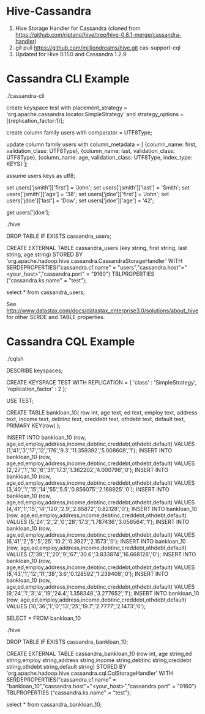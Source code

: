 Hive-Cassandra
==============

1. Hive Storage Handler for Cassandra (cloned from https://github.com/riptano/hive/tree/hive-0.8.1-merge/cassandra-handler)
2. git pull https://github.com/milliondreams/hive.git cas-support-cql
3. Updated for Hive 0.11.0 and Cassandra 1.2.9

Cassandra CLI Example
==============

./cassandra-cli

create keyspace test
with placement_strategy = 'org.apache.cassandra.locator.SimpleStrategy'
and strategy_options = [{replication_factor:1}];

create column family users with comparator = UTF8Type;

update column family users with
        column_metadata =
        [
        {column_name: first, validation_class: UTF8Type},
        {column_name: last, validation_class: UTF8Type},
        {column_name: age, validation_class: UTF8Type, index_type: KEYS}
        ];

assume users keys as utf8;

set users['jsmith']['first'] = 'John';
set users['jsmith']['last'] = 'Smith';
set users['jsmith']['age'] = '38';
set users['jdoe']['first'] = 'John';
set users['jdoe']['last'] = 'Dow';
set users['jdoe']['age'] = '42';

get users['jdoe'];

./hive 

DROP TABLE IF EXISTS cassandra_users;

CREATE EXTERNAL TABLE cassandra_users  (key string, first string, last string, age string)
STORED BY 'org.apache.hadoop.hive.cassandra.CassandraStorageHandler'
WITH SERDEPROPERTIES("cassandra.cf.name" = "users","cassandra.host"="<your_host>","cassandra.port" = "9160")
TBLPROPERTIES ("cassandra.ks.name" = "test");

select * from cassandra_users;

See http://www.datastax.com/docs/datastax_enterprise3.0/solutions/about_hive for other SERDE and TABLE properties.


Cassandra CQL Example
==============

./cqlsh

DESCRIBE keyspaces;

CREATE KEYSPACE TEST WITH REPLICATION = { 'class' : 'SimpleStrategy', 'replication_factor' : 2 };

USE TEST;

CREATE TABLE bankloan_10(
  row int,
  age text,
  ed text,
  employ text,
  address text,
  income text,
  debtinc text,
  creddebt text,
  othdebt text,
  default text,
  PRIMARY KEY(row)
);


INSERT INTO bankloan_10 (row, age,ed,employ,address,income,debtinc,creddebt,othdebt,default)   VALUES (1,'41','3','17','12','176','9.3','11.359392','5.008608','1');
INSERT INTO bankloan_10 (row, age,ed,employ,address,income,debtinc,creddebt,othdebt,default)   VALUES (2,'27','1','10','6','31','17.3','1.362202','4.000798','0');
INSERT INTO bankloan_10 (row, age,ed,employ,address,income,debtinc,creddebt,othdebt,default)   VALUES (3,'40','1','15','14','55','5.5','0.856075','2.168925','0');
INSERT INTO bankloan_10 (row, age,ed,employ,address,income,debtinc,creddebt,othdebt,default)   VALUES (4,'41','1','15','14','120','2.9','2.65872','0.82128','0');
INSERT INTO bankloan_10 (row, age,ed,employ,address,income,debtinc,creddebt,othdebt,default)   VALUES (5,'24','2','2','0','28','17.3','1.787436','3.056564','1');
INSERT INTO bankloan_10 (row, age,ed,employ,address,income,debtinc,creddebt,othdebt,default)   VALUES (6,'41','2','5','5','25','10.2','0.3927','2.1573','0');
INSERT INTO bankloan_10 (row, age,ed,employ,address,income,debtinc,creddebt,othdebt,default)   VALUES (7,'39','1','20','9','67','30.6','3.833874','16.668126','0');
INSERT INTO bankloan_10 (row, age,ed,employ,address,income,debtinc,creddebt,othdebt,default)   VALUES (8,'43','1','12','11','38','3.6','0.128592','1.239408','0');
INSERT INTO bankloan_10 (row, age,ed,employ,address,income,debtinc,creddebt,othdebt,default)   VALUES (9,'24','1','3','4','19','24.4','1.358348','3.277652','1');
INSERT INTO bankloan_10 (row, age,ed,employ,address,income,debtinc,creddebt,othdebt,default)   VALUES (10,'36','1','0','13','25','19.7','2.7777','2.1473','0');

SELECT * FROM bankloan_10

./hive

DROP TABLE IF EXISTS cassandra_bankloan_10;

CREATE EXTERNAL TABLE cassandra_bankloan_10 (row int, age string,ed string,employ string,address string,income string,debtinc string,creddebt string,othdebt string,default string)
STORED BY 'org.apache.hadoop.hive.cassandra.cql.CqlStorageHandler'
WITH SERDEPROPERTIES("cassandra.cf.name" = "bankloan_10","cassandra.host"="<your_host>","cassandra.port" = "9160")
TBLPROPERTIES ("cassandra.ks.name" = "test");

select * from cassandra_bankloan_10;